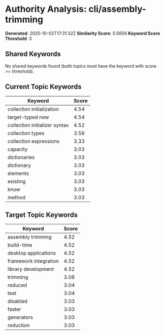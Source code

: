 # Authority Analysis: cli/assembly-trimming

**Generated**: 2025-10-02T17:31:32Z
**Similarity Score**: 0.5656
**Keyword Score Threshold**: 3

## Shared Keywords

No shared keywords found (both topics must have the keyword with score >= threshold).

## Current Topic Keywords

| Keyword | Score |
|---------|-------|
| collection initialization | 4.54 |
| target-typed new | 4.54 |
| collection initializer syntax | 4.52 |
| collection types | 3.56 |
| collection expressions | 3.33 |
| capacity | 3.03 |
| dictionaries | 3.03 |
| dictionary | 3.03 |
| elements | 3.03 |
| existing | 3.03 |
| know | 3.03 |
| method | 3.03 |

## Target Topic Keywords

| Keyword | Score |
|---------|-------|
| assembly trimming | 4.52 |
| build-time | 4.52 |
| desktop applications | 4.52 |
| framework integration | 4.52 |
| library development | 4.52 |
| trimming | 3.08 |
| reduced | 3.04 |
| test | 3.04 |
| disabled | 3.03 |
| faster | 3.03 |
| generators | 3.03 |
| reduction | 3.03 |

